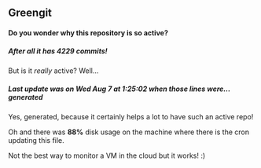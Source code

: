 ## Greengit

#### Do you wonder why this repository is so active?

##### After all it has 4229 commits!

But is it *really* active? Well...

##### Last update was on Wed Aug 7 at 1:25:02 when those lines were... generated

Yes, generated, because it certainly helps a lot to have such an active repo!

Oh and there was **88%** disk usage on the machine
where there is the cron updating this file.

Not the best way to monitor a VM in the cloud but it works! :)
